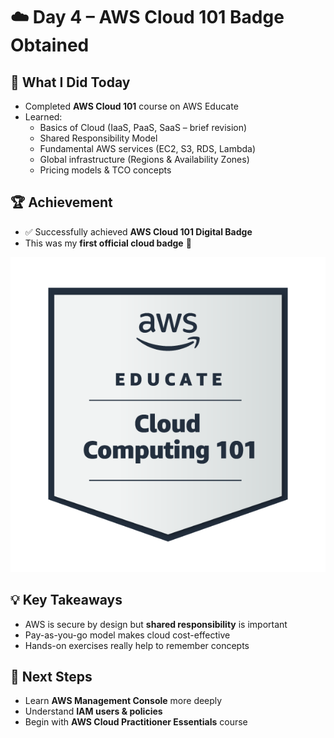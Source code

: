 # ☁️ Day 4 – AWS Cloud 101 Badge Obtained

## 📌 What I Did Today
- Completed **AWS Cloud 101** course on AWS Educate
- Learned:
  - Basics of Cloud (IaaS, PaaS, SaaS – brief revision)
  - Shared Responsibility Model
  - Fundamental AWS services (EC2, S3, RDS, Lambda)
  - Global infrastructure (Regions & Availability Zones)
  - Pricing models & TCO concepts

## 🏆 Achievement
- ✅ Successfully achieved **AWS Cloud 101 Digital Badge**  
- This was my **first official cloud badge** 🎉  

![AWS Cloud 101 Badge](./aws-educate-introduction-to-cloud-101.png)

## 💡 Key Takeaways
- AWS is secure by design but **shared responsibility** is important
- Pay-as-you-go model makes cloud cost-effective
- Hands-on exercises really help to remember concepts

## 🎯 Next Steps
- Learn **AWS Management Console** more deeply
- Understand **IAM users & policies**
- Begin with **AWS Cloud Practitioner Essentials** course
